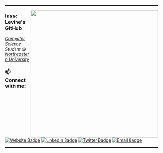 <hr style="height:2px" color="grey">
<img align='right' src="https://github-readme-stats.vercel.app/api/top-langs/?username=isaac-levine&layout=donut&theme=dark" width="420">

<h3>Isaac Levine's GitHub</h3>

<p><em><u>Computer Science Student @ Northeastern University</u></em></p>

<!-- <p><em><u>Software Engineering Intern @ CarGurus</u></em></p>
Working on <a href="https://www.intellibet.io">intellibet.io</a> and <a href="https://www.boilerbase.io">boilerbase.io</a><br/> -->

### 📫 Connect with me:

[![Website Badge](https://img.shields.io/badge/-Website-4285F4?style=flat&logo=google-chrome&logoColor=white&link=https://your-website-url.com)](https://your-website-url.com)
[![LinkedIn Badge](https://img.shields.io/badge/-LinkedIn-0077b5?style=flat&logo=linkedin&logoColor=white&link=https://www.linkedin.com/in/isaac-levine)](https://www.linkedin.com/in/isaac-levine)
[![Twitter Badge](https://img.shields.io/badge/-Twitter-1da1f2?style=flat&logo=twitter&logoColor=white&link=http://twitter.com/isaaclvn)](http://twitter.com/isaaclvn)
[![Email Badge](https://img.shields.io/badge/-Email-red?style=flat&logo=gmail&logoColor=white&link=mailto:isaacmlevine4@gmail.com)](mailto:isaacmlevine4@gmail.com)


<hr style="height:2px" color="grey">
